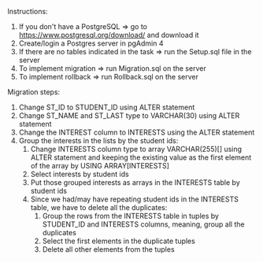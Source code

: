 Instructions:
1. If you don't have a PostgreSQL => go to https://www.postgresql.org/download/ and download it
2. Create/login a Postgres server in pgAdmin 4
3. If there are no tables indicated in the task => run the Setup.sql file in the server
4. To implement migration => run Migration.sql on the server
5. To implement rollback => run Rollback.sql on the server

Migration steps:
1. Change ST_ID to STUDENT_ID using ALTER statement
2. Change ST_NAME and ST_LAST type to VARCHAR(30) using ALTER statement
3. Change the INTEREST column to INTERESTS using the ALTER statement
4. Group the interests in the lists by the student ids:
    1. Change INTERESTS column type to array VARCHAR(255)[] using ALTER statement and keeping the existing value as the first element of the array by USING ARRAY[INTERESTS]
    2. Select interests by student ids
    3. Put those grouped interests as arrays in the INTERESTS table by student ids
    4. Since we had/may have repeating student ids in the INTERESTS table, we have to delete all the duplicates:
        1. Group the rows from the INTERESTS table in tuples by STUDENT_ID and INTERESTS columns, meaning, group all the duplicates
        2. Select the first elements in the duplicate tuples
        3. Delete all other elements from the tuples
